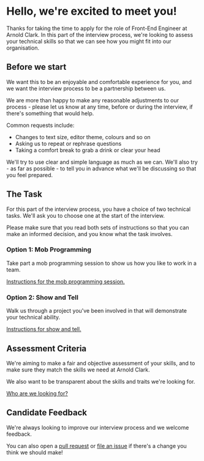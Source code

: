 # Hello, we're excited to meet you!

Thanks for taking the time to apply for the role of Front-End Engineer at Arnold Clark. In this part of the interview process, we're looking to assess your technical skills so that we can see how you might fit into our organisation.

## Before we start

We want this to be an enjoyable and comfortable experience for you, and we want the interview process to be a partnership between us.

We are more than happy to make any reasonable adjustments to our process - please let us know at any time, before or during the interview, if there's something that would help.

Common requests include:

- Changes to text size, editor theme, colours and so on
- Asking us to repeat or rephrase questions
- Taking a comfort break to grab a drink or clear your head

We'll try to use clear and simple language as much as we can. We'll also try - as far as possible - to tell you in advance what we'll be discussing so that you feel prepared.

## The Task

For this part of the interview process, you have a choice of two technical tasks. We'll ask you to choose one at the start of the interview.

Please make sure that you read both sets of instructions so that you can make an informed decision, and you know what the task involves.

### Option 1: Mob Programming

Take part a mob programming session to show us how you like to work in a team.

[Instructions for the mob programming session.](MobProgramming.md)

### Option 2: Show and Tell

Walk us through a project you've been involved in that will demonstrate your technical ability.

[Instructions for show and tell.](ShowAndTell.md)

## Assessment Criteria

We're aiming to make a fair and objective assessment of your skills, and to make sure they match the skills we need at Arnold Clark.

We also want to be transparent about the skills and traits we're looking for.

[Who are we looking for?](WhoAreWeLookingFor.md)

## Candidate Feedback

We're always looking to improve our interview process and we welcome feedback.

You can also open a [pull request](https://github.com/arnoldclark/front-end-mob-programming/pulls) or [file an issue](https://github.com/arnoldclark/front-end-mob-programming/issues) if there's a change you think we should make!
